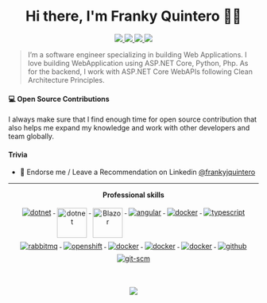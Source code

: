 <h1 align="center">Hi there, I'm Franky Quintero 👋😲</h1>

<p align="center"> 
 <a href="https://twitter.com/#" alt="twitter">
   <img src="https://img.shields.io/badge/-@frankyjquintero-%231DA1F2?style=flat-square&logo=twitter&logoColor=ffffff" />
 </a>
 <a href="https://github.com/iammukeshm" alt="mukesh's github">
   <img src="https://img.shields.io/badge/-@frankyjquintero-%23181717?style=flat-square&logo=github" />
 </a>
 <a href="https://www.linkedin.com/in/iammukeshm" alt="mukesh's linkedin">
   <img src="https://img.shields.io/badge/-frankyjquintero-blue?style=flat-square&logo=Linkedin&logoColor=white&link=https://www.linkedin.com/in/frankyjquintero" />
 </a>
 <a>
   <img src="https://komarev.com/ghpvc/?username=frankyjquintero&color=ff69b4&style=flat-square" />
 </a>
</p>


> I’m a software engineer specializing in building Web Applications. I love building WebApplication using ASP.NET Core, Python, Php. As for the backend, I work with ASP.NET Core WebAPIs following Clean Architecture Principles. 
> 
#### 💻 Open Source Contributions

I always make sure that I find enough time for open source contribution that also helps me expand my knowledge and work with other developers and team globally.


#### Trivia
- 🦸 Endorse me / Leave a Recommendation on Linkedin [@frankyjquintero](https://www.linkedin.com/in/frankyjquintero/)

---

<p align="center"> 
 <strong>
  Professional skills
  </strong>
</p>

<p align="center">
  <a href="https://dotnet.microsoft.com/">
    <img src="https://www.vectorlogo.zone/logos/dotnet/dotnet-ar21.svg" alt="dotnet" style="vertical-align:top; margin:4px;">
  </a>
  <a href="https://dotnet.microsoft.com/">
    <img src="https://upload.wikimedia.org/wikipedia/commons/e/ee/.NET_Core_Logo.svg" height="60px" alt="dotnet" style="vertical-align:top; margin:4px;">
  </a>
  <a href="https://dotnet.microsoft.com/apps/aspnet/web-apps/blazor">
    <img src="https://upload.wikimedia.org/wikipedia/commons/d/d0/Blazor.png" alt="Blazor" height="60px" style="vertical-align:top; margin:4px">
  </a>
  <a href="https://www.python.org/">
    <img src="https://www.vectorlogo.zone/logos/python/python-ar21.svg" alt="angular" style="vertical-align:top; margin:4px;">
  </a>
    </a>
    <a href="">
    <img src="https://www.vectorlogo.zone/logos/microsoft_powerbi/microsoft_powerbi-ar21.svg" alt="docker" style="vertical-align:top; margin:4px">
  </a>
  <a href="">
    <img src="https://www.vectorlogo.zone/logos/azurefunctions/azurefunctions-ar21.svg" alt="typescript" style="vertical-align:top; margin:4px;">
  </a>  
   <a href="http://portal.azure.com/">
    <img src="https://www.vectorlogo.zone/logos/microsoft_azure/microsoft_azure-ar21.svg" alt="rabbitmq" style="vertical-align:top; margin:4px">
  </a>
  <a href="https://aws.amazon.com/">
    <img src="https://www.vectorlogo.zone/logos/amazon_aws/amazon_aws-ar21.svg" alt="openshift" style="vertical-align:top; margin:4px">
  </a>
    <a href="https://hub.docker.com/">
    <img src="https://www.vectorlogo.zone/logos/docker/docker-ar21.svg" alt="docker" style="vertical-align:top; margin:4px">
  </a>
  
  </a>
    <a href="">
    <img src="https://www.vectorlogo.zone/logos/oracle/oracle-ar21.svg" alt="docker" style="vertical-align:top; margin:4px">
  </a>
  </a>
    <a href="">
    <img src="https://www.vectorlogo.zone/logos/postgresql/postgresql-ar21.svg" alt="docker" style="vertical-align:top; margin:4px">
  </a>
  
  <a href="https://www.github.com">
    <img src="https://www.vectorlogo.zone/logos/github/github-ar21.svg" alt="github" style="vertical-align:top; margin:4px">
  </a>
  <a href="https://www.git.com">
    <img src="https://www.vectorlogo.zone/logos/git-scm/git-scm-ar21.svg" alt="git-scm" style="vertical-align:top; margin:4px">
  </a>
</p>
<br/>

<p align="center">
  <a href="#" alt="frankyjquintero's github stats"><img src="https://github-readme-stats.vercel.app/api?username=frankyjquintero" /></a>
</p>
